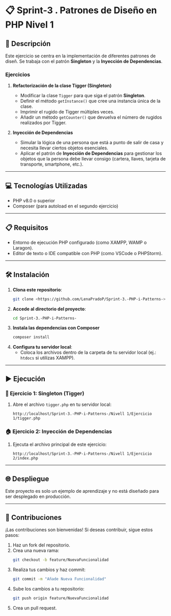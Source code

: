 # 📋 Sprint-3 . Patrones de Diseño en PHP  Nivel 1

## 📄 Descripción  
Este ejercicio se centra en la implementación de diferentes patrones de diseñ. Se trabaja con el patrón **Singleton** y la **Inyección de Dependencias**.  

### Ejercicios  

1. **Refactorización de la clase Tigger (Singleton)**  
   - Modificar la clase `Tigger` para que siga el patrón **Singleton**.  
   - Definir el método `getInstance()` que cree una instancia única de la clase.  
   - Imprimir el rugido de Tigger múltiples veces.  
   - Añadir un método `getCounter()` que devuelva el número de rugidos realizados por Tigger.  

2. **Inyección de Dependencias**  
   - Simular la lógica de una persona que está a punto de salir de casa y necesita llevar ciertos objetos esenciales.  
   - Aplicar el patrón de **Inyección de Dependencias** para gestionar los objetos que la persona debe llevar consigo (cartera, llaves, tarjeta de transporte, smartphone, etc.).  

---

## 💻 Tecnologías Utilizadas  
- PHP v8.0 o superior  
- Composer (para autoload en el segundo ejercicio)  

---

## 📋 Requisitos  
- Entorno de ejecución PHP configurado (como XAMPP, WAMP o Laragon).  
- Editor de texto o IDE compatible con PHP (como VSCode o PHPStorm).  

---

## 🛠️ Instalación  

1. **Clona este repositorio**:  
   ```bash
   git clone <https://github.com/LenaPradoP/Sprint-3.-PHP-i-Patterns->
   ```  
2. **Accede al directorio del proyecto**:  
   ```bash
   cd Sprint-3.-PHP-i-Patterns-
   ```  
3. **Instala las dependencias con Composer** 
   ```bash
   composer install
   ```  
4. **Configura tu servidor local**:  
   - Coloca los archivos dentro de la carpeta de tu servidor local (ej.: `htdocs` si utilizas XAMPP).

---

## ▶️ Ejecución  

### 🐯 Ejercicio 1: Singleton (Tigger)  
1. Abre el archivo `tigger.php` en tu servidor local:  
   ```
   http://localhost/Sprint-3.-PHP-i-Patterns-/Nivell 1/Ejercicio 1/tigger.php
   ``` 
### 🏠 Ejercicio 2: Inyección de Dependencias  
1. Ejecuta el archivo principal de este ejercicio: 
   ```
   http://localhost/Sprint-3.-PHP-i-Patterns-/Nivell 1/Ejercicio 2/index.php
   ```  
---

## 🌐 Despliegue  

Este proyecto es solo un ejemplo de aprendizaje y no está diseñado para ser desplegado en producción.

---

## 🤝 Contribuciones  

¡Las contribuciones son bienvenidas! Si deseas contribuir, sigue estos pasos:  

1. Haz un fork del repositorio.  
2. Crea una nueva rama:  
   ```bash
   git checkout -b feature/NuevaFuncionalidad
   ```  
3. Realiza tus cambios y haz commit:  
   ```bash
   git commit -m "Añade Nueva Funcionalidad"
   ```  
4. Sube los cambios a tu repositorio:  
   ```bash
   git push origin feature/NuevaFuncionalidad
   ```  
5. Crea un pull request.

